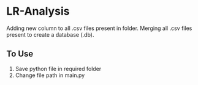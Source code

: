 # LR-Analysis
Adding new column to all .csv files present in folder. Merging all .csv files present to create a database (.db).

## To Use
1. Save python file in required folder
2. Change file path in main.py
